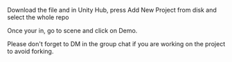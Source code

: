 Download the file and in Unity Hub, press Add New Project from disk and select the whole repo

Once your in, go to scene and click on Demo.

Please don't forget to DM in the group chat if you are working on the project to avoid forking. 
